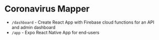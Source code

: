 # Coronavirus Mapper

- `/dashboard` - Create React App with Firebase cloud functions for an API and admin dashboard
- `/app` - Expo React Native App for end-users
